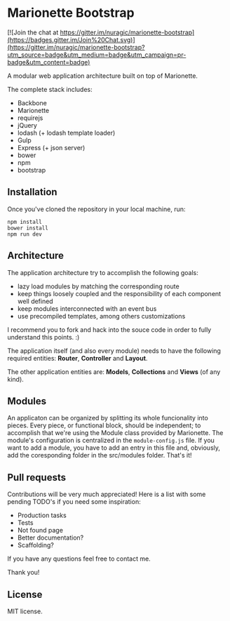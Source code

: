 Marionette Bootstrap
====================

[![Join the chat at https://gitter.im/nuragic/marionette-bootstrap](https://badges.gitter.im/Join%20Chat.svg)](https://gitter.im/nuragic/marionette-bootstrap?utm_source=badge&utm_medium=badge&utm_campaign=pr-badge&utm_content=badge)

A modular web application architecture built on top of Marionette.

The complete stack includes:

- Backbone
- Marionette
- requirejs
- jQuery
- lodash (+ lodash template loader)
- Gulp
- Express (+ json server)
- bower
- npm
- bootstrap


Installation
--------------

Once you've cloned the repository in your local machine, run:
````
npm install
bower install
npm run dev
````

Architecture
------------

The application architecture try to accomplish the following goals:

- lazy load modules by matching the corresponding route
- keep things loosely coupled and the responsibility of each component well defined
- keep modules interconnected with an event bus
- use precompiled templates, among others customizations

I recommend you to fork and hack into the souce code in order to fully understand this points. :)

The application itself (and also every module) needs to have the following required entities: **Router**, **Controller** and **Layout**.

The other application entities are: **Models**, **Collections** and **Views** (of any kind).

Modules
-------
An applicaton can be organized by splitting its whole funcionality into pieces. Every piece, or functional block, should be independent; to accomplish that we're using the Module class provided by Marionette. The module's configuration is centralized in the `module-config.js` file. If you want to add a module, you have to add an entry in this file and, obviously, add the coresponding folder in the src/modules folder. That's it!


Pull requests
-------------

Contributions will be very much appreciated! Here is a list with some pending TODO's if you need some inspiration:

- Production tasks
- Tests
- Not found page
- Better documentation?
- Scaffolding?

If you have any questions feel free to contact me.

Thank you!


License
-------
MIT license.
